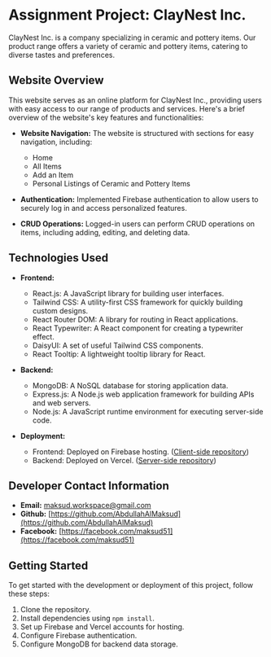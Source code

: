 # Assignment Project: ClayNest Inc.

ClayNest Inc. is a company specializing in ceramic and pottery items. Our product range offers a variety of ceramic and pottery items, catering to diverse tastes and preferences.

## Website Overview

This website serves as an online platform for ClayNest Inc., providing users with easy access to our range of products and services. Here's a brief overview of the website's key features and functionalities:

- **Website Navigation:** The website is structured with sections for easy navigation, including:
  - Home
  - All Items
  - Add an Item
  - Personal Listings of Ceramic and Pottery Items

- **Authentication:** Implemented Firebase authentication to allow users to securely log in and access personalized features.

- **CRUD Operations:** Logged-in users can perform CRUD operations on items, including adding, editing, and deleting data.

## Technologies Used

- **Frontend:**
  - React.js: A JavaScript library for building user interfaces.
  - Tailwind CSS: A utility-first CSS framework for quickly building custom designs.
  - React Router DOM: A library for routing in React applications.
  - React Typewriter: A React component for creating a typewriter effect.
  - DaisyUI: A set of useful Tailwind CSS components.
  - React Tooltip: A lightweight tooltip library for React.

- **Backend:**
  - MongoDB: A NoSQL database for storing application data.
  - Express.js: A Node.js web application framework for building APIs and web servers.
  - Node.js: A JavaScript runtime environment for executing server-side code.

- **Deployment:**
  - Frontend: Deployed on Firebase hosting. ([Client-side repository](https://github.com/programming-hero-web-course-4/B9A10-client-side-AbdullahAlMaksud))
  - Backend: Deployed on Vercel. ([Server-side repository](https://github.com/programming-hero-web-course-4/b9a10-server-side-AbdullahAlMaksud))

## Developer Contact Information

- **Email:** [maksud.workspace@gmail.com](mailto:maksud.workspace@gmail.com)
- **Github:** [https://github.com/AbdullahAlMaksud](https://github.com/AbdullahAlMaksud)
- **Facebook:** [https://facebook.com/maksud51](https://facebook.com/maksud51)

## Getting Started

To get started with the development or deployment of this project, follow these steps:

1. Clone the repository.
2. Install dependencies using `npm install`.
3. Set up Firebase and Vercel accounts for hosting.
4. Configure Firebase authentication.
5. Configure MongoDB for backend data storage.
